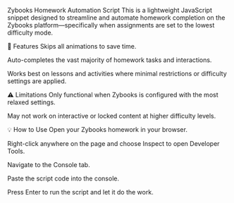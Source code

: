 Zybooks Homework Automation Script
This is a lightweight JavaScript snippet designed to streamline and automate homework completion on the Zybooks platform—specifically when assignments are set to the lowest difficulty mode.

🚀 Features
Skips all animations to save time.

Auto-completes the vast majority of homework tasks and interactions.

Works best on lessons and activities where minimal restrictions or difficulty settings are applied.

⚠️ Limitations
Only functional when Zybooks is configured with the most relaxed settings.

May not work on interactive or locked content at higher difficulty levels.

💡 How to Use
Open your Zybooks homework in your browser.

Right-click anywhere on the page and choose Inspect to open Developer Tools.

Navigate to the Console tab.

Paste the script code into the console.

Press Enter to run the script and let it do the work.
